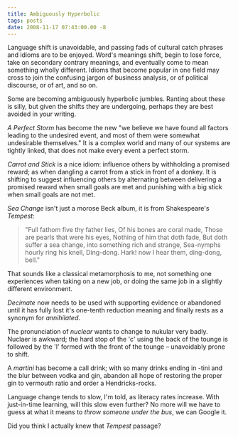 ```yaml
---
title: Ambiguously Hyperbolic
tags: posts
date: 2008-11-17 07:43:00.00 -8
---
```

Language shift is unavoidable, and passing fads of cultural catch phrases and idioms are to be enjoyed. Word's meanings shift, begin to lose force, take on secondary contrary meanings, and eventually come to mean something wholly different. Idioms that become popular in one field may cross to join the confusing jargon of business analysis, or of political discourse, or of art, and so on.

Some are becoming ambiguously hyperbolic jumbles. Ranting about these is silly, but given the shifts they are undergoing, perhaps they are best avoided in your writing.

_A Perfect Storm_ has become the new "we believe we have found all factors leading to the undesired event, and most of them were somewhat undesirable themselves." It is a complex world and many of our systems are tightly linked, that does not make every event a perfect storm.

_Carrot and Stick_ is a nice idiom: influence others by withholding a promised reward; as when dangling a carrot from a stick in front of a donkey. It is shifting to suggest influencing others by alternating between delivering a promised reward when small goals are met and punishing with a big stick when small goals are not met.

_Sea Change_ isn't just a morose Beck album, it is from Shakespeare's _Tempest_:

>
> "Full fathom five thy father lies,
> Of his bones are coral made,
> Those are pearls that were his eyes,
> Nothing of him that doth fade,
> But doth suffer a sea change,
> into something rich and strange,
> Sea-nymphs hourly ring his knell,
> Ding-dong.
> Hark! now I hear them, ding-dong, bell."

That sounds like a classical metamorphosis to me, not something one experiences when taking on a new job, or doing the same job in a slightly different environment.

_Decimate_ now needs to be used with supporting evidence or abandoned until it has fully lost it's one-tenth reduction meaning and finally rests as a synonym for _annihilated_.

The pronunciation of _nuclear_ wants to change to nukular very badly. Nuclaer is awkward; the hard stop of the 'c' using the back of the tounge is followed by the 'l' formed with the front of the tounge – unavoidably prone to shift.

A _martini_ has become a call drink; with so many drinks ending in -tini and the blur between vodka and gin, abandon all hope of restoring the proper gin to vermouth ratio and order a Hendricks-rocks.

Language change tends to slow, I'm told, as literacy rates increase. With just-in-time learning, will this slow even further? No more will we have to guess at what it means to _throw someone under the bus_, we can Google it.

Did you think I actually knew that _Tempest_ passage?